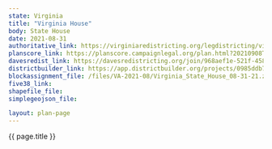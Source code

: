 ```yaml
---
state: Virginia
title: "Virginia House"
body: State House
date: 2021-08-31
authoritative_link: https://virginiaredistricting.org/legdistricting/virginia/comment_links
planscore_link: https://planscore.campaignlegal.org/plan.html?20210908T035247.548671016Z
davesredist_link: https://davesredistricting.org/join/968aef1e-521f-458c-abc3-d9a09f09cada
districtbuilder_link: https://app.districtbuilder.org/projects/0985ddb7-f2c1-431c-bff8-12d4b6392fb6
blockassignment_file: /files/VA-2021-08/Virginia_State_House_08-31-21.zip
five38_link:
shapefile_file:
simplegeojson_file:

layout: plan-page
---
```


{{ page.title }}

